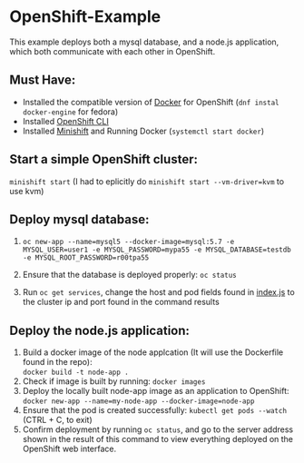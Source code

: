 # OpenShift-Example  
This example deploys both a mysql database, and a node.js application, which both communicate with each other in OpenShift.  
## Must Have:  
* Installed the compatible version of [Docker](https://www.docker.com/) for OpenShift (`dnf instal docker-engine` for fedora)  
* Installed [OpenShift CLI](https://github.com/openshift/origin)  
* Installed [Minishift](https://github.com/minishift/minishift/releases) and Running Docker (`systemctl start docker`)  
## Start a simple OpenShift cluster:  
`minishift start` (I had to eplicitly do `minishift start --vm-driver=kvm` to use kvm)
## Deploy mysql database:
1. `oc new-app --name=mysql5 --docker-image=mysql:5.7
        -e MYSQL_USER=user1 -e MYSQL_PASSWORD=mypa55 -e MYSQL_DATABASE=testdb
        -e MYSQL_ROOT_PASSWORD=r00tpa55`
        
2. Ensure that the database is deployed properly: `oc status`
3. Run `oc get services`, change the host and pod fields found in [index.js](https://github.com/mathu97/OpenShift-Example/blob/1dbdc76beef2d3638fbc55831d4c03be7474f9e0/index.js#L7-L8) to the cluster ip and port found in the command results
## Deploy the node.js application:  
1. Build a docker image of the node applcation (It will use the Dockerfile found in the repo):  
  `docker build -t node-app .`
2. Check if image is built by running: `docker images`
3. Deploy the locally built node-app image as an application to OpenShift:  
  `docker new-app --name=my-node-app --docker-image=node-app`
4. Ensure that the pod is created successfully: `kubectl get pods --watch` (CTRL + C, to exit)  
5. Confirm deployment by running `oc status`, and go to the server address shown in the result of this command to view everything deployed on the OpenShift web interface.
